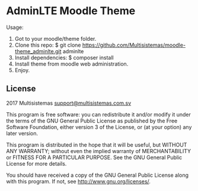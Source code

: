 # AdminLTE Moodle Theme #

Usage:
 1. Got to your moodle/theme folder.
 2. Clone this repo:
    $ git clone https://github.com/Multisistemas/moodle-theme_adminlte.git adminlte
 2. Install dependencies:
    $ composer install
 3. Install theme from moodle web administration.
 4. Enjoy.

## License ##

2017 Multisistemas <support@multisistemas.com.sv>

This program is free software: you can redistribute it and/or modify it under
the terms of the GNU General Public License as published by the Free Software
Foundation, either version 3 of the License, or (at your option) any later
version.

This program is distributed in the hope that it will be useful, but WITHOUT ANY
WARRANTY; without even the implied warranty of MERCHANTABILITY or FITNESS FOR A
PARTICULAR PURPOSE.  See the GNU General Public License for more details.

You should have received a copy of the GNU General Public License along with
this program.  If not, see <http://www.gnu.org/licenses/>.
